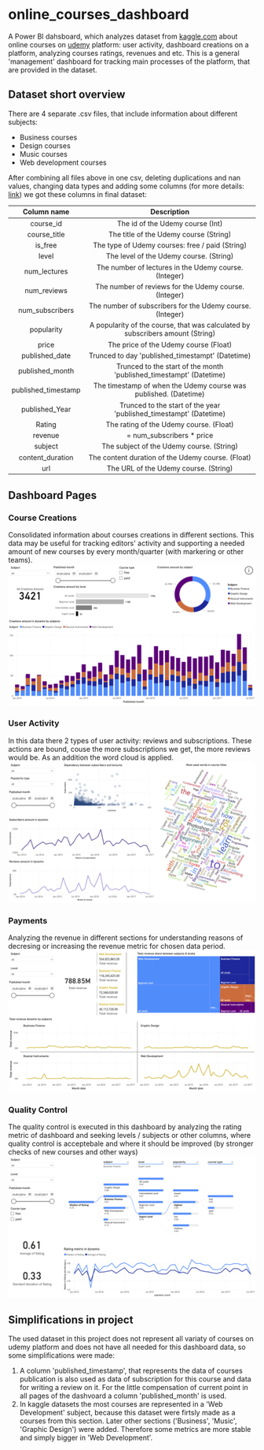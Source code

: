 # online_courses_dashboard
A Power BI dahsboard, which analyzes dataset from <a href="https://www.kaggle.com/datasets/thedevastator/udemy-courses-revenue-generation-and-course-anal" target="_blank">kaggle.com</a> about online courses on <a href="https://www.udemy.com/" target="_blank">udemy</a> platform: user activity, dashboard creations on a platform, analyzing courses ratings, revenues and etc. This is a general 'management' dashboard for tracking main processes of the platform, that are provided in the dataset.


## Dataset short overview
There are 4 separate .csv files, that include information about different subjects:
 - Business courses
 - Design courses
 - Music courses
 - Web development courses

After combining all files above in one csv, deleting duplications and nan values, changing data types and adding some columns (for more details: <a href="https://github.com/IlyaLoladze/online_courses_dashboard/blob/main/data_preprocessing/courses_dash_preprocessing.ipynb" target="_blank">link</a>) we got these columns in final dataset:

| Column name | Description   |
| :---:       | :---:         |
| course_id | The id of the Udemy course (Int) |
| course_title | The title of the Udemy course (String) |
| is_free | The type of Udemy courses: free / paid (String) |
| level | The level of the Udemy course. (String) |
| num_lectures | The number of lectures in the Udemy course. (Integer) |
| num_reviews | The number of reviews for the Udemy course. (Integer) |
| num_subscribers | The number of subscribers for the Udemy course. (Integer) |
| popularity | A popularity of the course, that was calculated by subscribers amount (String) |
| price | The price of the Udemy course (Float) |
| published_date | Trunced to day 'published_timestampt' (Datetime) |
| published_month | Trunced to the start of the month 'published_timestampt' (Datetime) |
| published_timestamp | The timestamp of when the Udemy course was published. (Datetime) |
| published_Year | Trunced to the start of the year 'published_timestampt' (Datetime) |
| Rating | The rating of the Udemy course. (Float) |
| revenue | = num_subscribers * price |
| subject | The subject of the Udemy course. (String) |
| content_duration | The content duration of the Udemy course. (Float) |
| url | The URL of the Udemy course. (String) |


## Dashboard Pages

### Course Creations
Consolidated information about courses creations in different sections. This data may be useful for tracking editors' activity and supporting a needed amount of new courses by every month/quarter (with markering or other teams).
![](https://github.com/IlyaLoladze/online_courses_dashboard/blob/main/dashboard/Page%20Course%20Creations.png)

### User Activity
In this data there 2 types of user activity: reviews and subscriptions. These actions are bound, couse the more subscriptions we get, the more reviews would be. As an addition the word cloud is applied. 
![](https://github.com/IlyaLoladze/online_courses_dashboard/blob/main/dashboard/Page%20User%20Activity.png)

### Payments
Analyzing the revenue in different sections for understanding reasons of decresing or increasing the revenue metric for chosen data period.
![](https://github.com/IlyaLoladze/online_courses_dashboard/blob/main/dashboard/Page%20Payments.png)

### Quality Control
The quality control is executed in this dashboard by analyzing the rating metric of dashboard and seeking levels / subjects or other columns, where quality control is acceptebale and where it should be improved (by stronger checks of new courses and other ways)
![](https://github.com/IlyaLoladze/online_courses_dashboard/blob/main/dashboard/Page%20Quality%20Control.png)


## Simplifications in project
The used dataset in this project does not represent all variaty of courses on udemy platform and does not have all needed for this dashboard data, so some simplifications were made:
1. A column 'published_timestamp', that represents the data of courses publication is also used as data of subscription for this course and data for writing a review on it. For the little compensation of current point in all pages of the dashvoard a column 'published_month' is used.
2. In kaggle datasets the most courses are represented in a 'Web Development' subject, because this dataset were firtsly made as a courses from this section. Later other sections ('Business', 'Music', 'Graphic Design') were added. Therefore some metrics are more stable and simply bigger in 'Web Development'.
